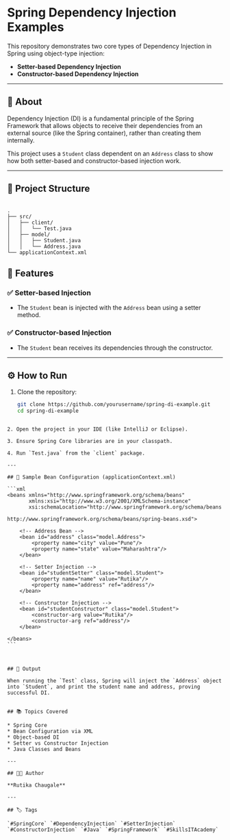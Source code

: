 
# Spring Dependency Injection Examples

This repository demonstrates two core types of Dependency Injection in Spring using object-type injection:

- **Setter-based Dependency Injection**
- **Constructor-based Dependency Injection**

---

## 📘 About

Dependency Injection (DI) is a fundamental principle of the Spring Framework that allows objects to receive their dependencies from an external source (like the Spring container), rather than creating them internally.

This project uses a `Student` class dependent on an `Address` class to show how both setter-based and constructor-based injection work.

---

## 🧱 Project Structure

```

.
├── src/
│   ├── client/
│   │   └── Test.java
│   ├── model/
│   │   ├── Student.java
│   │   └── Address.java
└── applicationContext.xml

````


## 📌 Features

### ✅ Setter-based Injection
- The `Student` bean is injected with the `Address` bean using a setter method.

### ✅ Constructor-based Injection
- The `Student` bean receives its dependencies through the constructor.

---

## ⚙ How to Run

1. Clone the repository:
   ```bash
   git clone https://github.com/yourusername/spring-di-example.git
   cd spring-di-example
````

2. Open the project in your IDE (like IntelliJ or Eclipse).

3. Ensure Spring Core libraries are in your classpath.

4. Run `Test.java` from the `client` package.

---

## 📄 Sample Bean Configuration (applicationContext.xml)

```xml
<beans xmlns="http://www.springframework.org/schema/beans"
       xmlns:xsi="http://www.w3.org/2001/XMLSchema-instance"
       xsi:schemaLocation="http://www.springframework.org/schema/beans 
                           http://www.springframework.org/schema/beans/spring-beans.xsd">

    <!-- Address Bean -->
    <bean id="address" class="model.Address">
        <property name="city" value="Pune"/>
        <property name="state" value="Maharashtra"/>
    </bean>

    <!-- Setter Injection -->
    <bean id="studentSetter" class="model.Student">
        <property name="name" value="Rutika"/>
        <property name="address" ref="address"/>
    </bean>

    <!-- Constructor Injection -->
    <bean id="studentConstructor" class="model.Student">
        <constructor-arg value="Rutika"/>
        <constructor-arg ref="address"/>
    </bean>

</beans>
```



## 🎯 Output

When running the `Test` class, Spring will inject the `Address` object into `Student`, and print the student name and address, proving successful DI.


## 📚 Topics Covered

* Spring Core
* Bean Configuration via XML
* Object-based DI
* Setter vs Constructor Injection
* Java Classes and Beans

---

## 👩‍💻 Author

**Rutika Chaugale**

---

## 🏷️ Tags

`#SpringCore` `#DependencyInjection` `#SetterInjection` `#ConstructorInjection` `#Java` `#SpringFramework` `#SkillsITAcademy`


